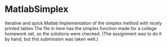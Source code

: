 # MatlabSimplex
Iterative and quick Matlab Implementation of the simplex method with nicely printed tables
The file in here has the simplex function made for a college homework set, so the solutions were checked.
(The assignment was to do it by hand, but this submission was taken well.)
